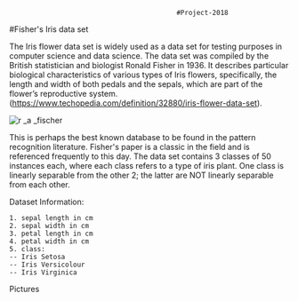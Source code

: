                                               #Project-2018

#Fisher's Iris data set

The Iris flower data set is widely used as a data set for testing purposes in computer science and data science.
The data set was compiled by the British statistician and biologist Ronald Fisher in 1936. It describes particular biological characteristics of various types of Iris flowers, specifically, the length and width of both pedals and the sepals, which are part of the flower’s reproductive system. (https://www.techopedia.com/definition/32880/iris-flower-data-set). 

![r _a _fischer](https://user-images.githubusercontent.com/36171916/38193035-cc62d1b8-3667-11e8-86e4-f6cdf79841cb.jpg)





This is perhaps the best known database to be found in the pattern recognition literature. Fisher's paper is a classic in the field and is referenced frequently to this day.  The data set contains 3 classes of 50 instances each, where each class refers to a type of iris plant. One class is linearly separable from the other 2; the latter are NOT linearly separable from each other. 

Dataset Information:

    1. sepal length in cm 
    2. sepal width in cm 
    3. petal length in cm 
    4. petal width in cm 
    5. class: 
    -- Iris Setosa 
    -- Iris Versicolour 
    -- Iris Virginica
Pictures 


                
                
